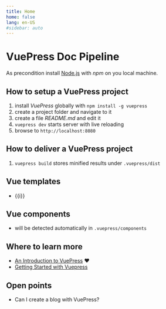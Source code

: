 ```yaml
---
title: Home
home: false
lang: en-US
#sidebar: auto
---
```

# VuePress Doc Pipeline

As precondition install [Node.js](https://nodejs.org/en/) with _npm_ on you local machine.

## How to setup a VuePress project

1. install _VuePress_ globally with `npm install -g vuepress`
1. create a project folder and navigate to it
1. create a file _README.md_ and edit it
1. `vuepress dev` starts server with live reloading
1. browse to `http://localhost:8080`

## How to deliver a VuePress project

1. `vuepress build` stores minified results under `.vuepress/dist`

## Vue templates

<ul>
  <li v-for="i of 3">{{i}}</li>
</ul>

## Vue components

* will be detected automatically in `.vuepress/components`

## Where to learn more

* [An Introduction to VuePress](https://alligator.io/vuejs/vuepress-introduction/) :heart:
* [Getting Started with Vuepress](https://medium.com/@laurandidi21/getting-started-with-vuepress-ebf1b0ff6c0d)

## Open points

* Can I create a blog with VuePress?
